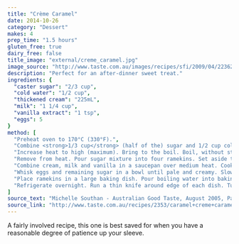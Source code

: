 ```yaml
---
title: "Crème Caramel"
date: 2014-10-26
category: "Dessert"
makes: 4
prep_time: "1.5 hours"
gluten_free: true
dairy_free: false
title_image: "external/creme_caramel.jpg"
image_source: "http://www.taste.com.au/images/recipes/sfi/2009/04/22362_l.jpg"
description: "Perfect for an after-dinner sweet treat."
ingredients: {
  "caster sugar": "2/3 cup",
  "cold water": "1/2 cup",
  "thickened cream": "225mL",
  "milk": "1 1/4 cup",
  "vanilla extract": "1 tsp",
  "eggs": 5
}
method: [
  "Preheat oven to 170°C (330°F).",
  "Combine <strong>1/3 cup</strong> (half of the) sugar and 1/2 cup cold water in a saucepan over low heat. Cook, stirring, for 5 minutes or until sugar has dissolved.",
  "Increase heat to high (maximum). Bring to the boil. Boil, without stirring, for 5 to 7 minutes or until golden (if using thick based saucepan, remove from heat as soon as mixture starts going brown).",
  "Remove from heat. Pour sugar mixture into four ramekins. Set aside to set.",
  "Combine cream, milk and vanilla in a saucepan over medium heat. Cook, stirring, for 6 to 8 minutes or until small bubbles form at edge of pan. Remove from heat.",
  "Whisk eggs and remaining sugar in a bowl until pale and creamy. Slowly add cream mixture, whisking constantly. Strain mixture into a jug. Divide between ramekins.",
  "Place ramekins in a large baking dish. Pour boiling water into baking dish until halfway up the sides of ramekins. Bake for 45 minutes or until just set. Remove baking dish from oven. Remove ramekins from water. Set aside to cool.",
  "Refrigerate overnight. Run a thin knife around edge of each dish. Turn out onto plates to serve."
]
source_text: "Michelle Southan - Australian Good Taste, August 2005, Page 80"
source_link: "http://www.taste.com.au/recipes/2353/caramel+creme+caramel"
---
```

A fairly involved recipe, this one is best saved for when you have a reasonable
degree of patience up your sleeve.
